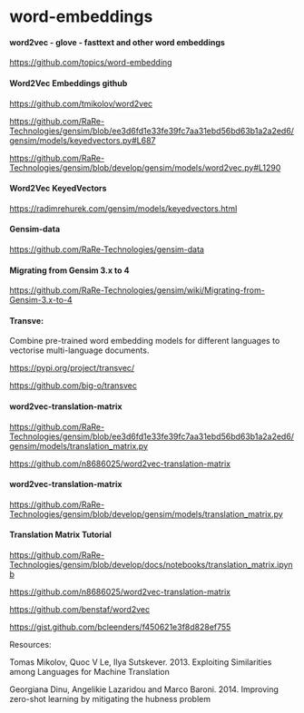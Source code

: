 # word-embeddings
#### word2vec - glove - fasttext and other word embeddings

https://github.com/topics/word-embedding

#### Word2Vec  Embeddings github
https://github.com/tmikolov/word2vec

https://github.com/RaRe-Technologies/gensim/blob/ee3d6fd1e33fe39fc7aa31ebd56bd63b1a2a2ed6/gensim/models/keyedvectors.py#L687

https://github.com/RaRe-Technologies/gensim/blob/develop/gensim/models/word2vec.py#L1290

#### Word2Vec KeyedVectors
https://radimrehurek.com/gensim/models/keyedvectors.html

####  Gensim-data
https://github.com/RaRe-Technologies/gensim-data

#### Migrating from Gensim 3.x to 4
https://github.com/RaRe-Technologies/gensim/wiki/Migrating-from-Gensim-3.x-to-4

#### Transve: 
Combine pre-trained word embedding models for different languages to vectorise multi-language documents.

https://pypi.org/project/transvec/

https://github.com/big-o/transvec

#### word2vec-translation-matrix

https://github.com/RaRe-Technologies/gensim/blob/ee3d6fd1e33fe39fc7aa31ebd56bd63b1a2a2ed6/gensim/models/translation_matrix.py

https://github.com/n8686025/word2vec-translation-matrix

#### word2vec-translation-matrix

https://github.com/RaRe-Technologies/gensim/blob/develop/gensim/models/translation_matrix.py

#### Translation Matrix Tutorial

https://github.com/RaRe-Technologies/gensim/blob/develop/docs/notebooks/translation_matrix.ipynb

https://github.com/n8686025/word2vec-translation-matrix

https://github.com/benstaf/word2vec

https://gist.github.com/bcleenders/f450621e3f8d828ef755

Resources:

Tomas Mikolov, Quoc V Le, Ilya Sutskever. 2013. Exploiting Similarities among Languages for Machine Translation

Georgiana Dinu, Angelikie Lazaridou and Marco Baroni. 2014. Improving zero-shot learning by mitigating the hubness problem
